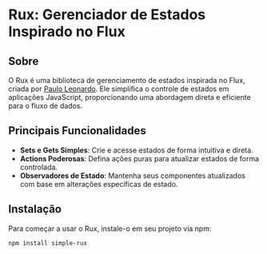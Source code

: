 # Rux: Gerenciador de Estados Inspirado no Flux

## Sobre

O Rux é uma biblioteca de gerenciamento de estados inspirada no Flux, criada por [Paulo Leonardo](https://github.com/seu-usuario). Ele simplifica o controle de estados em aplicações JavaScript, proporcionando uma abordagem direta e eficiente para o fluxo de dados.

## Principais Funcionalidades

- **Sets e Gets Simples**: Crie e acesse estados de forma intuitiva e direta.
- **Actions Poderosas**: Defina ações puras para atualizar estados de forma controlada.
- **Observadores de Estado**: Mantenha seus componentes atualizados com base em alterações específicas de estado.

## Instalação

Para começar a usar o Rux, instale-o em seu projeto via npm:

```bash
npm install simple-rux
